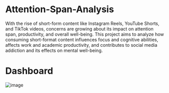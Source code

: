 # Attention-Span-Analysis
With the rise of short-form content like Instagram Reels, YouTube Shorts, and TikTok videos, concerns are growing about its impact on attention span, productivity, and overall well-being. This project aims to analyze how consuming short-format content influences focus and cognitive abilities, affects work and academic productivity, and contributes to social media addiction and its effects on mental well-being.
# Dashboard
![image](https://github.com/user-attachments/assets/882bbd26-fed0-4896-8b2a-64e6dcb4bae8)
